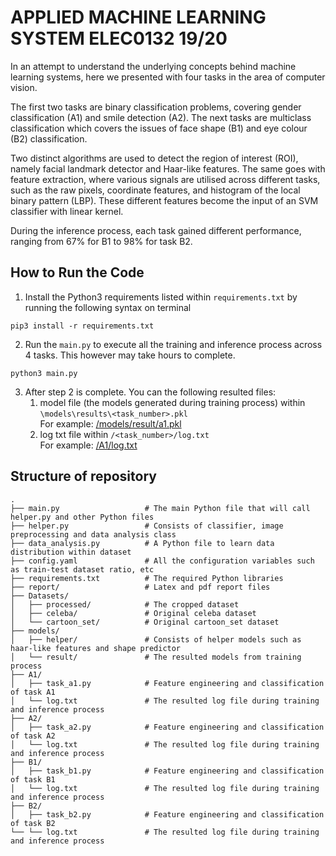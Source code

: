 # APPLIED MACHINE LEARNING SYSTEM ELEC0132 19/20
In an attempt to understand the underlying concepts behind machine learning systems, here we presented with four tasks in the area of computer vision.

The first two tasks are binary classification problems, covering gender classification (A1) and smile detection (A2). The next tasks are multiclass classification which covers the issues of face shape (B1) and eye colour (B2) classification.

Two distinct algorithms are used to detect the region of interest (ROI), namely facial landmark detector and Haar-like features. The same goes with feature extraction, where various signals are utilised across different tasks, such as the raw pixels, coordinate features, and histogram of the local binary pattern (LBP). These different features become the input of an SVM classifier with linear kernel.

During the inference process, each task gained different performance, ranging from 67\% for B1 to 98\% for task B2.

## How to Run the Code
1. Install the Python3 requirements listed within `requirements.txt` by running the following syntax on terminal
```
pip3 install -r requirements.txt
```

2. Run the `main.py` to execute all the training and inference process across 4 tasks. This however may take hours to complete.
```
python3 main.py
```

3. After step 2 is complete. You can the following resulted files:
    1. model file (the models generated during training process) within `\models\results\<task_number>.pkl`<br>
       For example: [/models/result/a1.pkl](https://github.com/donyeun/AMLSassignment19_20/blob/master/models/result/a1.pkl)
    2. log txt file within `/<task_number>/log.txt` <br>
       For example: [/A1/log.txt](https://github.com/donyeun/AMLSassignment19_20/blob/master/A1/log.txt)

## Structure of repository
    .
    ├── main.py                   # The main Python file that will call helper.py and other Python files
    ├── helper.py                 # Consists of classifier, image preprocessing and data analysis class
    ├── data_analysis.py          # A Python file to learn data distribution within dataset
    ├── config.yaml               # All the configuration variables such as train-test dataset ratio, etc
    ├── requirements.txt          # The required Python libraries
    ├── report/                   # Latex and pdf report files
    ├── Datasets/
    │   ├── processed/            # The cropped dataset
    │   ├── celeba/               # Original celeba dataset
    │   └── cartoon_set/          # Original cartoon_set dataset
    ├── models/
    │   ├── helper/               # Consists of helper models such as haar-like features and shape predictor
    │   └── result/               # The resulted models from training process
    ├── A1/
    │   ├── task_a1.py            # Feature engineering and classification of task A1
    │   └── log.txt               # The resulted log file during training and inference process
    ├── A2/
    │   ├── task_a2.py            # Feature engineering and classification of task A2
    │   └── log.txt               # The resulted log file during training and inference process
    ├── B1/
    │   ├── task_b1.py            # Feature engineering and classification of task B1
    │   └── log.txt               # The resulted log file during training and inference process
    ├── B2/
    │   ├── task_b2.py            # Feature engineering and classification of task B2
    └── └── log.txt               # The resulted log file during training and inference process
